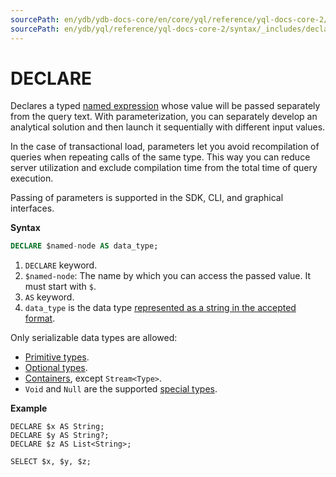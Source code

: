 ```yaml
---
sourcePath: en/ydb/ydb-docs-core/en/core/yql/reference/yql-docs-core-2/syntax/_includes/declare/general.md
sourcePath: en/ydb/yql/reference/yql-docs-core-2/syntax/_includes/declare/general.md
---
```

# DECLARE

Declares a typed [named expression](../../expressions.md#named-nodes) whose value will be passed separately from the query text. With parameterization, you can separately develop an analytical solution and then launch it sequentially with different input values.

In the case of transactional load, parameters let you avoid recompilation of queries when repeating calls of the same type. This way you can reduce server utilization and exclude compilation time from the total time of query execution.

Passing of parameters is supported in the SDK, CLI, and graphical interfaces.

**Syntax**

```sql
DECLARE $named-node AS data_type;
```

1. `DECLARE` keyword.
1. `$named-node`: The name by which you can access the passed value. It must start with `$`.
1. `AS` keyword.
1. `data_type` is the data type [represented as a string in the accepted format](../../../types/type_string.md).

Only serializable data types are allowed:

* [Primitive types](../../../types/primitive.md).
* [Optional types](../../../types/optional.md).
* [Containers](../../../types/containers.md), except `Stream<Type>`.
* `Void` and `Null` are the supported [special types](../../../types/special.md).

**Example**

```yql
DECLARE $x AS String;
DECLARE $y AS String?;
DECLARE $z AS List<String>;

SELECT $x, $y, $z;
```

